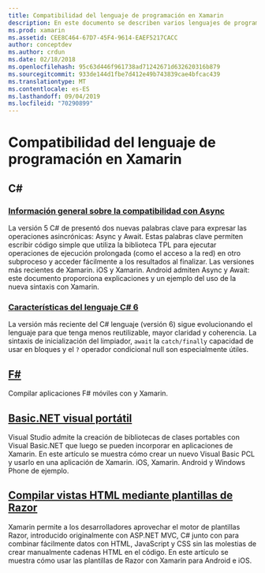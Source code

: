 ```yaml
---
title: Compatibilidad del lenguaje de programación en Xamarin
description: En este documento se describen varios lenguajes de programación compatibles con Xamarin. Se tratan las C#plantillas F#,, Basic.net visual portable y Razor.
ms.prod: xamarin
ms.assetid: CEE8C464-67D7-45F4-9614-EAEF5217CACC
author: conceptdev
ms.author: crdun
ms.date: 02/18/2018
ms.openlocfilehash: 95c63d446f961738ad71242671d632620316b879
ms.sourcegitcommit: 933de144d1fbe7d412e49b743839cae4bfcac439
ms.translationtype: MT
ms.contentlocale: es-ES
ms.lasthandoff: 09/04/2019
ms.locfileid: "70290899"
---
```

# <a name="programming-language-support-in-xamarin"></a>Compatibilidad del lenguaje de programación en Xamarin

## <a name="c"></a>C\#

### <a name="async-support-overviewcross-platformplatformasyncmd"></a>[Información general sobre la compatibilidad con Async](~/cross-platform/platform/async.md)

La versión 5 C# de presentó dos nuevas palabras clave para expresar las operaciones asincrónicas: Async y Await. Estas palabras clave permiten escribir código simple que utiliza la biblioteca TPL para ejecutar operaciones de ejecución prolongada (como el acceso a la red) en otro subproceso y acceder fácilmente a los resultados al finalizar. Las versiones más recientes de Xamarin. iOS y Xamarin. Android admiten Async y Await: este documento proporciona explicaciones y un ejemplo del uso de la nueva sintaxis con Xamarin.

### <a name="c-6-language-featurescross-platformplatformcsharp-sixmd"></a>[Características del lenguaje C# 6](~/cross-platform/platform/csharp-six.md)

La versión más reciente del C# lenguaje (versión 6) sigue evolucionando el lenguaje para que tenga menos reutilizable, mayor claridad y coherencia. La sintaxis de inicialización del limpiador, `await` la `catch/finally` capacidad de usar en bloques y el `?` operador condicional null son especialmente útiles.

## <a name="ffsharpindexmd"></a>[F#](fsharp/index.md)

Compilar aplicaciones F# móviles con y Xamarin.

## <a name="portable-visual-basicnetcross-platformplatformvisual-basicindexmd"></a>[Basic.NET visual portátil](~/cross-platform/platform/visual-basic/index.md)

Visual Studio admite la creación de bibliotecas de clases portables con Visual Basic.NET que luego se pueden incorporar en aplicaciones de Xamarin. En este artículo se muestra cómo crear un nuevo Visual Basic PCL y usarlo en una aplicación de Xamarin. iOS, Xamarin. Android y Windows Phone de ejemplo.

## <a name="building-html-views-using-razor-templatescross-platformplatformrazor-html-templatesindexmd"></a>[Compilar vistas HTML mediante plantillas de Razor](~/cross-platform/platform/razor-html-templates/index.md)

Xamarin permite a los desarrolladores aprovechar el motor de plantillas Razor, introducido originalmente con ASP.NET MVC, C# junto con para combinar fácilmente datos con HTML, JavaScript y CSS sin las molestias de crear manualmente cadenas HTML en el código.
En este artículo se muestra cómo usar las plantillas de Razor con Xamarin para Android e iOS.
